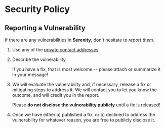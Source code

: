 # Security Policy

## Reporting a Vulnerability

If there are any vulnerabilities in **Serenity**, don't hesitate to _report them_.

1. Use any of the [private contact addresses](https://github.com/gotunixcode/serenity#support).
2. Describe the vulnerability.

   If you have a fix, that is most welcome -- please attach or summarize it in your message!

3. We will evaluate the vulnerability and, if necessary, release a fix or mitigating steps to address it. We will contact you to let you know the outcome, and will credit you in the report.

   Please **do not disclose the vulnerability publicly** until a fix is released!

4. Once we have either a) published a fix, or b) declined to address the vulnerability for whatever reason, you are free to publicly disclose it.
